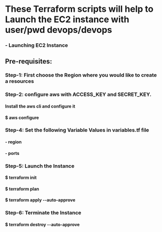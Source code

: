 # These Terraform scripts will help to Launch the EC2 instance with user/pwd devops/devops

###  - Launching EC2 Instance

## Pre-requisites:

### Step-1: First choose the Region where you would like to create a resources

### Step-2: configure aws with ACCESS_KEY and SECRET_KEY.
#### Install the aws cli and configure it
#### $ aws configure

### Step-4: Set the following Variable Values in variables.tf file
####  - region
####  - ports

### Step-5: Launch the Instance
#### $ terraform init
#### $ terraform plan
#### $ terraform apply --auto-approve

### Step-6: Terminate the Instance
#### $ terraform destroy --auto-approve
